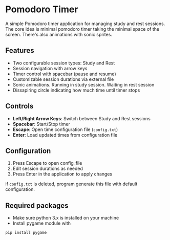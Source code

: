 # Pomodoro Timer

A simple Pomodoro timer application for managing study and rest sessions.
The core idea is minimal pomodoro timer taking the minimal space of the screen.
There's also animations with sonic sprites.

## Features

- Two configurable session types: Study and Rest
- Session navigation with arrow keys 
- Timer control with spacebar (pause and resume)
- Customizable session durations via external file
- Sonic animations. Running in study session. Waiting in rest session
- Dissapiring circle indicating how much time until timer stops

## Controls

- **Left/Right Arrow Keys**: Switch between Study and Rest sessions
- **Spacebar**: Start/Stop timer
- **Escape**: Open time configuration file (```config.txt```)
- **Enter**: Load updated times from configuration file

## Configuration

1. Press Escape to open config_file
2. Edit session durations as needed  
3. Press Enter in the application to apply changes

if ```config.txt``` is deleted, program generate this file with default configuration.

## Required packages

- Make sure python 3.x is installed on your machine
- Install pygame module with
```bash
pip install pygame
```